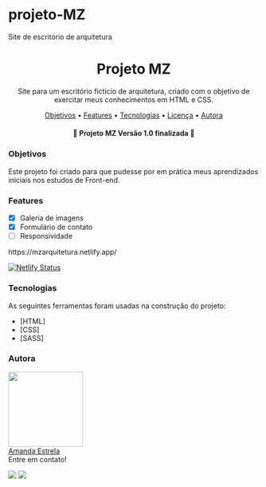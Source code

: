 # projeto-MZ
Site de escritório de arquitetura


<h1 align="center">Projeto MZ</h1>

<p align="center">Site para um escritório fictício de arquitetura, criado com o objetivo de exercitar meus conhecimentos em HTML e CSS.</p>

<p align="center">
 <a href="#objetivos">Objetivos</a> •
 <a href="#features">Features</a> • 
 <a href="#tecnologias">Tecnologias</a> •  
 <a href="#licenc-a">Licença</a> • 
 <a href="#autora">Autora</a>
</p>

<h4 align="center"> 
	🏡  Projeto MZ Versão 1.0 finalizada  🏡
</h4>

### Objetivos

Este projeto foi criado para que pudesse por em prática meus aprendizados iniciais nos estudos de Front-end.  

### Features

- [x] Galeria de imagens
- [x] Formulário de contato
- [ ] Responsividade

<p>
  https://mzarquitetura.netlify.app/
</p>

[![Netlify Status](https://api.netlify.com/api/v1/badges/ca017dc3-d9ab-4e21-925a-11d540df1169/deploy-status)](https://app.netlify.com/sites/mzarquitetura/deploys)


### Tecnologias

As seguintes ferramentas foram usadas na construção do projeto:

- [HTML]
- [CSS]
- [SASS]


### Autora

<img width=150px src="https://github.com/amanda-estrela.png"><br>
[Amanda Estrela](https://github.com/amanda-estrela)<br>
Entre em contato!

 
  <a href = "mailto:efernandes.amanda@gmail.com"><img src="https://img.shields.io/badge/-Gmail-%23333?style=for-the-badge&logo=gmail&logoColor=white" target="_blank"></a>
  <a href="https://www.linkedin.com/in/amandaestrela" target="_blank"><img src="https://img.shields.io/badge/-LinkedIn-%230077B5?style=for-the-badge&logo=linkedin&logoColor=white" target="_blank"></a> 

